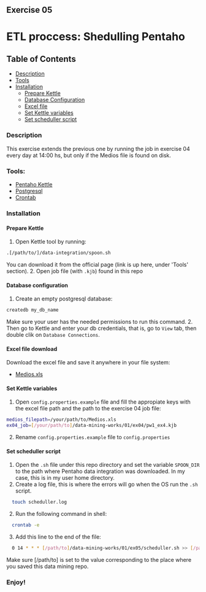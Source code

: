 ## Exercise 05
# ETL proccess: Shedulling Pentaho

## Table of Contents
- [Description](#description)
- [Tools](#tools)
- [Installation](#installation)
  - [Prepare Kettle](#prepare-kettle)
  - [Database Configuration](#database-configuration)
  - [Excel file](#excel-file-download)
  - [Set Kettle variables](#set-configuration-variables)
  - [Set scheduller script](#set-scheduller-script)
  
### Description
This exercise extends the previous one by running the job in exercise 04 every day at 14:00 hs, but only if the Medios file is found on disk.


### Tools:
  - [Pentaho Kettle](http://community.pentaho.com/projects/data-integration/)
  - [Postgresql](https://www.postgresql.org/download/)
  - [Crontab](http://kvz.io/blog/2007/07/29/schedule-tasks-on-linux-using-crontab/)

### Installation

#### Prepare Kettle

1. Open Kettle tool by running:
```bash
.[/path/to/]/data-integration/spoon.sh
```
You can download it from the official page (link is up here, under 'Tools' section).
2. Open job file (with `.kjb`) found in this repo

#### Database configuration
1. Create an empty postgresql database:
```bash
createdb my_db_name
```
 Make sure your user has the needed permissions to run this command.
2. Then go to Kettle and enter your db credentials, that is, go to `View` tab, then double clik on `Database Connections`.

#### Excel file download
Download the excel file and save it anywhere in your file system:
- [Medios.xls](https://drive.google.com/open?id=0B13cNeaiufwVdFFXdzM3VnZyV0E)


#### Set Kettle variables
1. Open `config.properties.example` file and fill the appropiate keys with the excel file path and the path to the exercise 04 job file:
```bash
medios_filepath=/your/path/to/Medios.xls
ex04_job=[/your/path/to]/data-mining-works/01/ex04/pw1_ex4.kjb
```
2. Rename `config.properties.example` file to `config.properties`

#### Set scheduller script
1. Open the `.sh` file under this repo directory and set the variable `SPOON_DIR` to the path where Pentaho data integration was downloaded. In my case, this is in my user home directory.
2. Create a log file, this is where the errors will go when the OS run the `.sh` script.
```bash
  touch scheduller.log
```
2. Run the following command in shell:
```bash
  crontab -e
```
3. Add this line to the end of the file:
```bash
  0 14 * * * [/path/to]/data-mining-works/01/ex05/scheduller.sh >> [/path/to]/data-mining-works/01/ex05/scheduller.log 2>&1
```
Make sure [/path/to] is set to the value corresponding to the place where you saved this data mining repo.

### Enjoy!
